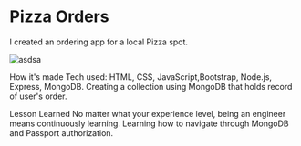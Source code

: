 # Pizza Orders
I created an ordering app for a  local Pizza spot.

![asdsa](https://user-images.githubusercontent.com/88953222/139104495-87ab04f6-75d0-42db-b9db-23996c55eba0.png)

How it's made Tech used: HTML, CSS, JavaScript,Bootstrap, Node.js, Express, MongoDB. Creating a collection using MongoDB that holds record of user's order. 

Lesson Learned No matter what your experience level, being an engineer means continuously learning. Learning how to navigate through MongoDB and Passport authorization.
